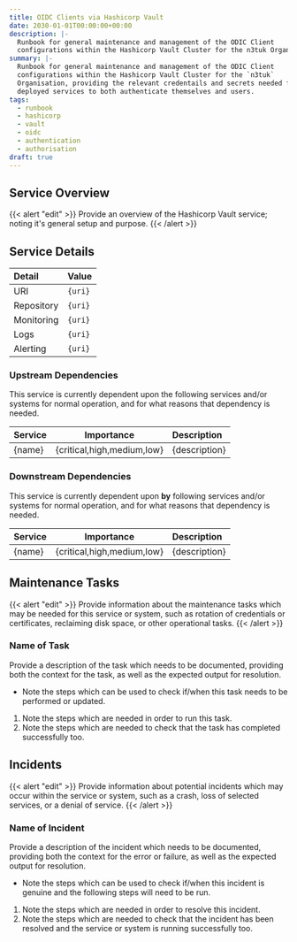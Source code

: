 ```yaml
---
title: OIDC Clients via Hashicorp Vault
date: 2030-01-01T00:00:00+00:00
description: |-
  Runbook for general maintenance and management of the ODIC Client
  configurations within the Hashicorp Vault Cluster for the n3tuk Organisation.
summary: |-
  Runbook for general maintenance and management of the ODIC Client
  configurations within the Hashicorp Vault Cluster for the `n3tuk`
  Organisation, providing the relevant credentails and secrets needed for
  deployed services to both authenticate themselves and users.
tags:
  - runbook
  - hashicorp
  - vault
  - oidc
  - authentication
  - authorisation
draft: true
---
```


## Service Overview

{{< alert "edit" >}} Provide an overview of the Hashicorp Vault service; noting
it's general setup and purpose. {{< /alert >}}

## Service Details

| Detail     | Value   |
| :--------- | :------ |
| URI        | `{uri}` |
| Repository | `{uri}` |
| Monitoring | `{uri}` |
| Logs       | `{uri}` |
| Alerting   | `{uri}` |

### Upstream Dependencies

This service is currently dependent upon the following services and/or systems
for normal operation, and for what reasons that dependency is needed.

| Service |         Importance         | Description   |
| :------ | :------------------------: | :------------ |
| {name}  | {critical,high,medium,low} | {description} |

### Downstream Dependencies

This service is currently dependent upon **by** following services and/or
systems for normal operation, and for what reasons that dependency is needed.

| Service |         Importance         | Description   |
| :------ | :------------------------: | :------------ |
| {name}  | {critical,high,medium,low} | {description} |

## Maintenance Tasks

{{< alert "edit" >}} Provide information about the maintenance tasks which may
be needed for this service or system, such as rotation of credentials or
certificates, reclaiming disk space, or other operational tasks. {{< /alert >}}

### Name of Task

Provide a description of the task which needs to be documented, providing both
the context for the task, as well as the expected output for resolution.

- Note the steps which can be used to check if/when this task needs to be
  performed or updated.

1. Note the steps which are needed in order to run this task.
1. Note the steps which are needed to check that the task has completed
   successfully too.

## Incidents

{{< alert "edit" >}} Provide information about potential incidents which may
occur within the service or system, such as a crash, loss of selected services,
or a denial of service. {{< /alert >}}

### Name of Incident

Provide a description of the incident which needs to be documented, providing
both the context for the error or failure, as well as the expected output for
resolution.

- Note the steps which can be used to check if/when this incident is genuine and
  the following steps will need to be run.

1. Note the steps which are needed in order to resolve this incident.
1. Note the steps which are needed to check that the incident has been resolved
   and the service or system is running successfully too.
